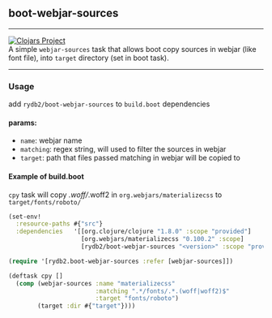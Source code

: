 ## boot-webjar-sources
-----
[![Clojars Project](https://img.shields.io/clojars/v/rydb2/boot-webjar-sources.svg)](https://clojars.org/rydb2/boot-webjar-sources)  
  A simple `webjar-sources` task that allows boot copy sources in webjar (like font file), into `target` directory (set in boot task).

-----
### Usage
add `rydb2/boot-webjar-sources` to `build.boot` dependencies  

#### params:
- `name`: webjar name
- `matching`: regex string, will used to filter the sources in webjar
- `target`: path that files passed matching in webjar will be copied to

#### Example of build.boot
`cpy` task will copy *.woff/*.woff2 in `org.webjars/materializecss` to `target/fonts/roboto/`
```clojure
(set-env!
  :resource-paths #{"src"}
  :dependencies   '[[org.clojure/clojure "1.8.0" :scope "provided"]
                    [org.webjars/materializecss "0.100.2" :scope]
                    [rydb2/boot-webjar-sources "<version>" :scope "provided"]])

(require '[rydb2.boot-webjar-sources :refer [webjar-sources]])

(deftask cpy []
  (comp (webjar-sources :name "materializecss"
                        :matching ".*/fonts/.*.(woff|woff2)$"
                        :target "fonts/roboto")
        (target :dir #{"target"})))
```
